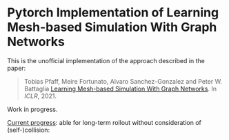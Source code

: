 # Pytorch Implementation of Learning Mesh-based Simulation With Graph Networks

This is the unofficial implementation of the approach described in the paper:
> Tobias Pfaff, Meire Fortunato, Alvaro Sanchez-Gonzalez and Peter W. Battaglia [Learning Mesh-based Simulation With Graph Networks](https://openreview.net/pdf?id=roNqYL0_XP). In *ICLR*, 2021.

Work in progress.

[Current progress](https://drive.google.com/file/d/1-ftG-ZhOt4xUDblDqQ-tJ_ofOVu3dLNg/view?usp=sharing): able for long-term rollout without consideration of (self-)collision:


